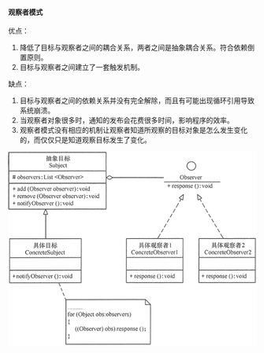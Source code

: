 #### 观察者模式

优点：

1. 降低了目标与观察者之间的耦合关系，两者之间是抽象耦合关系。符合依赖倒置原则。
2. 目标与观察者之间建立了一套触发机制。

缺点：

1. 目标与观察者之间的依赖关系并没有完全解除，而且有可能出现循环引用导致系统崩溃。
2. 当观察者对象很多时，通知的发布会花费很多时间，影响程序的效率。
3. 观察者模式没有相应的机制让观察者知道所观察的目标对象是怎么发生变化的，而仅仅只是知道观察目标发生了变化。

![观察者模式的结构图](images/3-1Q1161A6221S.gif)